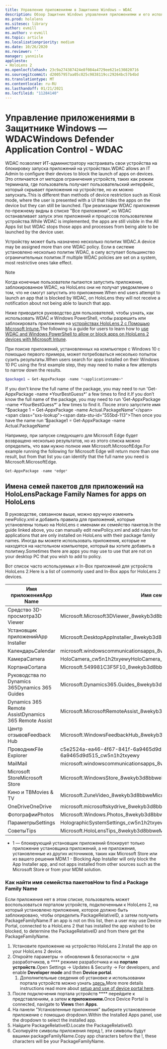 ```yaml
---
title: Управление приложениями в Защитнике Windows — WDAC
description: Обзор Защитник Windows управления приложениями и его использования для управления устройствами смешанной реальности HoloLens.
ms.prod: hololens
ms.sitesec: library
author: evmill
ms.author: v-evmill
ms.topic: article
ms.localizationpriority: medium
ms.date: 10/26/2020
ms.reviewer: ''
manager: yannisle
appliesto:
- HoloLens 2
ms.openlocfilehash: 23c9a274387424e8f084a4729ee621e130820716
ms.sourcegitcommit: d20057957aa05c025c9838119cc29264bc57b4bd
ms.translationtype: MT
ms.contentlocale: ru-RU
ms.lasthandoff: 01/21/2021
ms.locfileid: "11284140"
---
```

# <span data-ttu-id="555bd-103">Управление приложениями в Защитнике Windows — WDAC</span><span class="sxs-lookup"><span data-stu-id="555bd-103">Windows Defender Application Control - WDAC</span></span>

<span data-ttu-id="555bd-104">WDAC позволяет ИТ-администратору настраивать свои устройства на блокировку запуска приложений на устройствах.</span><span class="sxs-lookup"><span data-stu-id="555bd-104">WDAC allows an IT Admin to configure their devices to block the launch of apps on devices.</span></span> <span data-ttu-id="555bd-105">Это отличается от методов ограничения устройств, таких как режим терминала, где пользователь получает пользовательский интерфейс, который скрывает приложения на устройстве, но их можно запускать.</span><span class="sxs-lookup"><span data-stu-id="555bd-105">This is different than methods of device restriction such as Kiosk mode, where  the user is presented with a UI that hides the apps on the device but they can still be launched.</span></span> <span data-ttu-id="555bd-106">При реализации WDAC приложения по-прежнему видны в списке "Все приложения", но WDAC останавливает запуск этих приложений и процессов пользователем устройства.</span><span class="sxs-lookup"><span data-stu-id="555bd-106">While WDAC is implemented, the apps are still visible in the All Apps list but WDAC stops those apps and processes from being able to be launched by the device user.</span></span>

<span data-ttu-id="555bd-107">Устройству может быть назначено несколько политик WDAC.</span><span class="sxs-lookup"><span data-stu-id="555bd-107">A device may be assigned more than one WDAC policy.</span></span> <span data-ttu-id="555bd-108">Если в системе установлено несколько политик WDAC, в силу вступает большинство ограничительных политик.</span><span class="sxs-lookup"><span data-stu-id="555bd-108">If multiple WDAC policies are set on a system, most restrictive ones take effect.</span></span> 

> [!NOTE]
> <span data-ttu-id="555bd-109">Когда конечные пользователи пытаются запустить приложение, заблокированное WDAC, на HoloLens они не получат уведомление о том, что не смогут запустить это приложение.</span><span class="sxs-lookup"><span data-stu-id="555bd-109">When end users attempt to launch an app that is blocked by WDAC, on HoloLens they will not receive a notification about not being able to launch that app.</span></span>

<span data-ttu-id="555bd-110">Ниже приводится руководство для пользователей, чтобы узнать, как использовать WDAC и Windows PowerShell, чтобы разрешить или заблокировать приложения на [устройствах HoloLens 2 с Помощью Microsoft Intune.](https://docs.microsoft.com/mem/intune/configuration/custom-profile-hololens)</span><span class="sxs-lookup"><span data-stu-id="555bd-110">The following is a guide for users to learn how to [use WDAC and Windows PowerShell to allow or block apps on HoloLens 2 devices with Microsoft Intune](https://docs.microsoft.com/mem/intune/configuration/custom-profile-hololens).</span></span>

<span data-ttu-id="555bd-111">При поиске приложений, установленных на компьютере с Windows 10 с помощью первого примера, может потребоваться несколько попыток сузить результаты.</span><span class="sxs-lookup"><span data-stu-id="555bd-111">When users search for apps installed on their Windows 10 PC using the first example step, they may need to make a few attempts to narrow down the results.</span></span>

```powershell
$package1 = Get-AppxPackage -name *<applicationname>*
``` 

<span data-ttu-id="555bd-112">If you don't know the full name of the package, you may need to run 'Get-AppxPackage -name \*YourBestGuess\*' a few times to find it.</span><span class="sxs-lookup"><span data-stu-id="555bd-112">If you don’t know the full name of the package, you may need to run ‘Get-AppxPackage -name \*YourBestGuess\*’ a few times to find it.</span></span> <span data-ttu-id="555bd-113">После этого запустите имя "$package 1 = Get-AppxPackage -name Actual.PackageName"</span><span class="sxs-lookup"><span data-stu-id="555bd-113">Then once you have the name run ‘$package1 = Get-AppxPackage -name Actual.PackageName‘</span></span>

<span data-ttu-id="555bd-114">Например, при запуске следующего для Microsoft Edge будет возвращено несколько результатов, но из этого списка можно определить, что вам нужно полное имя Microsoft.MicrosoftEdge.</span><span class="sxs-lookup"><span data-stu-id="555bd-114">For example running the following for Microsoft Edge will return more than one result, but from that list you can identify that the full name you need is Microsoft.MicrosoftEdge.</span></span>

```powershell
Get-AppxPackage -name *edge*
``` 

## <span data-ttu-id="555bd-115">Имена семей пакетов для приложений на HoloLens</span><span class="sxs-lookup"><span data-stu-id="555bd-115">Package Family Names for apps on HoloLens</span></span>

<span data-ttu-id="555bd-116">В руководстве, связанном выше, можно вручную изменить newPolicy.xml и добавить правила для приложений, которые установлены только на HoloLens с именами их семейство пакетов.</span><span class="sxs-lookup"><span data-stu-id="555bd-116">In the guide linked above, you can manually edit newPolicy.xml and add rules for applications that are only installed on HoloLens with their package family names.</span></span> <span data-ttu-id="555bd-117">Иногда вы можете использовать приложения, которые не находятся на настольном компьютере, который вы хотите добавить в политику.</span><span class="sxs-lookup"><span data-stu-id="555bd-117">Sometimes there are apps you may use to use that are not on your desktop PC that you wish to add to policy.</span></span>

<span data-ttu-id="555bd-118">Вот список часто используемых и In-Box приложений для устройств HoloLens 2.</span><span class="sxs-lookup"><span data-stu-id="555bd-118">Here is a list of commonly used and In-Box apps for HoloLens 2 devices.</span></span>

| <span data-ttu-id="555bd-119">Имя приложения</span><span class="sxs-lookup"><span data-stu-id="555bd-119">App Name</span></span>                   | <span data-ttu-id="555bd-120">Имя семейства пакетов</span><span class="sxs-lookup"><span data-stu-id="555bd-120">Package Family Name</span></span>                                |
|----------------------------|----------------------------------------------------|
| <span data-ttu-id="555bd-121">Средство 3D-просмотра</span><span class="sxs-lookup"><span data-stu-id="555bd-121">3D Viewer</span></span>                  | <span data-ttu-id="555bd-122">Microsoft.Microsoft3DViewer_8wekyb3d8bbwe</span><span class="sxs-lookup"><span data-stu-id="555bd-122">Microsoft.Microsoft3DViewer_8wekyb3d8bbwe</span></span>          |
| <span data-ttu-id="555bd-123">Установщик приложений</span><span class="sxs-lookup"><span data-stu-id="555bd-123">App Installer</span></span>              | <span data-ttu-id="555bd-124">Microsoft.DesktopAppInstaller_8wekyb3d8bbwe <sup> 1</span><span class="sxs-lookup"><span data-stu-id="555bd-124">Microsoft.DesktopAppInstaller_8wekyb3d8bbwe <sup>1</span></span></sup>         |
| <span data-ttu-id="555bd-125">Календарь</span><span class="sxs-lookup"><span data-stu-id="555bd-125">Calendar</span></span>                   | <span data-ttu-id="555bd-126">microsoft.windowscommunicationsapps_8wekyb3d8bbwe</span><span class="sxs-lookup"><span data-stu-id="555bd-126">microsoft.windowscommunicationsapps_8wekyb3d8bbwe</span></span>  |
| <span data-ttu-id="555bd-127">Камера</span><span class="sxs-lookup"><span data-stu-id="555bd-127">Camera</span></span>                     | <span data-ttu-id="555bd-128">HoloCamera_cw5n1h2txyewy</span><span class="sxs-lookup"><span data-stu-id="555bd-128">HoloCamera_cw5n1h2txyewy</span></span>                           |
| <span data-ttu-id="555bd-129">Кортана</span><span class="sxs-lookup"><span data-stu-id="555bd-129">Cortana</span></span>                    | <span data-ttu-id="555bd-130">Microsoft.549981C3F5F10_8wekyb3d8bbwe</span><span class="sxs-lookup"><span data-stu-id="555bd-130">Microsoft.549981C3F5F10_8wekyb3d8bbwe</span></span>              |
| <span data-ttu-id="555bd-131">Руководства по Dynamics 365</span><span class="sxs-lookup"><span data-stu-id="555bd-131">Dynamics 365 Guides</span></span>        | <span data-ttu-id="555bd-132">Microsoft.Dynamics365.Guides_8wekyb3d8bbwe</span><span class="sxs-lookup"><span data-stu-id="555bd-132">Microsoft.Dynamics365.Guides_8wekyb3d8bbwe</span></span>         |
| <span data-ttu-id="555bd-133">Dynamics 365 Remote Assist</span><span class="sxs-lookup"><span data-stu-id="555bd-133">Dynamics 365 Remote Assist</span></span> | <span data-ttu-id="555bd-134">Microsoft.MicrosoftRemoteAssist_8wekyb3d8bbwe</span><span class="sxs-lookup"><span data-stu-id="555bd-134">Microsoft.MicrosoftRemoteAssist_8wekyb3d8bbwe</span></span>      |
| <span data-ttu-id="555bd-135">Центр отзывов</span><span class="sxs-lookup"><span data-stu-id="555bd-135">Feedback Hub</span></span>               | <span data-ttu-id="555bd-136">Microsoft.WindowsFeedbackHub_8wekyb3d8bbwe</span><span class="sxs-lookup"><span data-stu-id="555bd-136">Microsoft.WindowsFeedbackHub_8wekyb3d8bbwe</span></span>         |
| <span data-ttu-id="555bd-137">Проводник</span><span class="sxs-lookup"><span data-stu-id="555bd-137">File Explorer</span></span>              | <span data-ttu-id="555bd-138">c5e2524a-ea46-4f67-841f-6a9465d9d515_cw5n1h2txyewy</span><span class="sxs-lookup"><span data-stu-id="555bd-138">c5e2524a-ea46-4f67-841f-6a9465d9d515_cw5n1h2txyewy</span></span> |
| <span data-ttu-id="555bd-139">Mail</span><span class="sxs-lookup"><span data-stu-id="555bd-139">Mail</span></span>                       | <span data-ttu-id="555bd-140">microsoft.windowscommunicationsapps_8wekyb3d8bbwe</span><span class="sxs-lookup"><span data-stu-id="555bd-140">microsoft.windowscommunicationsapps_8wekyb3d8bbwe</span></span>  |
| <span data-ttu-id="555bd-141">Microsoft Store</span><span class="sxs-lookup"><span data-stu-id="555bd-141">Microsoft Store</span></span>            | <span data-ttu-id="555bd-142">Microsoft.WindowsStore_8wekyb3d8bbwe</span><span class="sxs-lookup"><span data-stu-id="555bd-142">Microsoft.WindowsStore_8wekyb3d8bbwe</span></span>               |
| <span data-ttu-id="555bd-143">Кино и ТВ</span><span class="sxs-lookup"><span data-stu-id="555bd-143">Movies & TV</span></span>                | <span data-ttu-id="555bd-144">Microsoft.ZuneVideo_8wekyb3d8bbwe</span><span class="sxs-lookup"><span data-stu-id="555bd-144">Microsoft.ZuneVideo_8wekyb3d8bbwe</span></span>                  |
| <span data-ttu-id="555bd-145">OneDrive</span><span class="sxs-lookup"><span data-stu-id="555bd-145">OneDrive</span></span>                   | <span data-ttu-id="555bd-146">microsoft.microsoftskydrive_8wekyb3d8bbwe</span><span class="sxs-lookup"><span data-stu-id="555bd-146">microsoft.microsoftskydrive_8wekyb3d8bbwe</span></span>          |
| <span data-ttu-id="555bd-147">Фотографии</span><span class="sxs-lookup"><span data-stu-id="555bd-147">Photos</span></span>                     | <span data-ttu-id="555bd-148">Microsoft.Windows.Photos_8wekyb3d8bbwe</span><span class="sxs-lookup"><span data-stu-id="555bd-148">Microsoft.Windows.Photos_8wekyb3d8bbwe</span></span>             |
| <span data-ttu-id="555bd-149">Параметры</span><span class="sxs-lookup"><span data-stu-id="555bd-149">Settings</span></span>                   | <span data-ttu-id="555bd-150">HolographicSystemSettings_cw5n1h2txyewy</span><span class="sxs-lookup"><span data-stu-id="555bd-150">HolographicSystemSettings_cw5n1h2txyewy</span></span>            |
| <span data-ttu-id="555bd-151">Советы</span><span class="sxs-lookup"><span data-stu-id="555bd-151">Tips</span></span>                       | <span data-ttu-id="555bd-152">Microsoft.HoloLensTips_8wekyb3d8bbwe</span><span class="sxs-lookup"><span data-stu-id="555bd-152">Microsoft.HoloLensTips_8wekyb3d8bbwe</span></span>               |

- <span data-ttu-id="555bd-153">1 — блокирующий установщик приложений блокирует только приложение установщика приложений, а не приложения, установленные из других источников, таких как Microsoft Store или из вашего решения MDM.</span><span class="sxs-lookup"><span data-stu-id="555bd-153">1 - Blocking App Installer will only block the App Installer app, and not apps installed from other sources such as the Microsoft Store or from your MDM solution.</span></span>

### <span data-ttu-id="555bd-154">Как найти имя семейства пакетов</span><span class="sxs-lookup"><span data-stu-id="555bd-154">How to find a Package Family Name</span></span>

<span data-ttu-id="555bd-155">Если приложения нет в этом списке, пользователь может воспользоваться порталом устройств, подключенным к HoloLens 2, на который установлено приложение, которое должно быть заблокировано, чтобы определить PackageRelativeID, а затем получить PackageFamilyName.</span><span class="sxs-lookup"><span data-stu-id="555bd-155">If an app is not on this list, then a user may use Device Portal, connected to a HoloLens 2 that has installed the app wished to be blocked, to determine the PackageRelativeID and from there get the PackageFamilyName.</span></span>

1. <span data-ttu-id="555bd-156">Установите приложение на устройство HoloLens 2.</span><span class="sxs-lookup"><span data-stu-id="555bd-156">Install the app on your HoloLens 2 device.</span></span> 
1. <span data-ttu-id="555bd-157">Откройте параметры -> обновления & безопасности -> для разработчиков, в \*\*\*\* режиме разработчика и на **портале устройств.**</span><span class="sxs-lookup"><span data-stu-id="555bd-157">Open Settings -> Updates & Security -> For developers, and enable **Developer mode** and then **Device portal**.</span></span> 
    1. <span data-ttu-id="555bd-158">Дополнительные сведения об установке и использовании портала устройств можно узнать [здесь.](https://docs.microsoft.com/windows/mixed-reality/develop/platform-capabilities-and-apis/using-the-windows-device-portal)</span><span class="sxs-lookup"><span data-stu-id="555bd-158">More more details instructions read more about [setup and use of device portal here](https://docs.microsoft.com/windows/mixed-reality/develop/platform-capabilities-and-apis/using-the-windows-device-portal).</span></span>
1. <span data-ttu-id="555bd-159">После подключения портала устройств \*\*\*\* перейдите к представлениям, а затем **к приложениям.**</span><span class="sxs-lookup"><span data-stu-id="555bd-159">Once Device Portal is connected, navigate to **Views** then **Apps**.</span></span> 
1. <span data-ttu-id="555bd-160">На панели "Установленные приложения" выберите установленное приложение с помощью dropdown.</span><span class="sxs-lookup"><span data-stu-id="555bd-160">Within the Installed Apps panel, use the dropdown to select the installed app.</span></span> 
1. <span data-ttu-id="555bd-161">Найдите PackageRelativeID.</span><span class="sxs-lookup"><span data-stu-id="555bd-161">Locate the PackageRelativeID.</span></span> 
1. <span data-ttu-id="555bd-162">Скопируйте символы приложения перед !, эти символы будут вашими packageFamilyName.</span><span class="sxs-lookup"><span data-stu-id="555bd-162">Copy app characters before the !, these characters will be your PackageFamilyName.</span></span>


